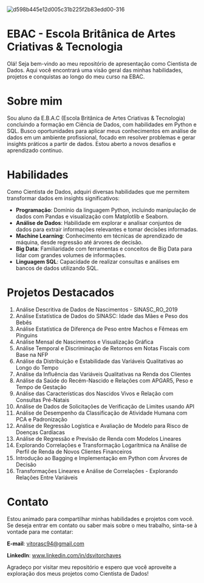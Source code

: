 ![d598b445e12d005c31b225f2b83edd00-316](https://github.com/dsvitorchaves/EBAC/assets/138740619/bd954163-9820-480a-962c-f090936a73f9)
# EBAC - Escola Britânica de Artes Criativas & Tecnologia
Olá! Seja bem-vindo ao meu repositório de apresentação como Cientista de Dados. Aqui você encontrará uma visão geral das minhas habilidades, projetos e conquistas ao longo do meu curso na EBAC.

# Sobre mim
Sou aluno da E.B.A.C (Escola Britânica de Artes Criativas & Tecnologia) concluindo a formação em Ciência de Dados, com habilidades em Python e SQL. Busco oportunidades para aplicar meus conhecimentos em análise de dados em um ambiente profissional, focado em resolver problemas e gerar insights práticos a partir de dados. Estou aberto a novos desafios e aprendizado contínuo.

# Habilidades
Como Cientista de Dados, adquiri diversas habilidades que me permitem transformar dados em insights significativos:

* **Programação**: Domínio da linguagem Python, incluindo manipulação de dados com Pandas e visualização com Matplotlib e Seaborn.
* **Análise de Dados**: Habilidade em explorar e analisar conjuntos de dados para extrair informações relevantes e tomar decisões informadas.
* **Machine Learning**: Conhecimento em técnicas de aprendizado de máquina, desde regressão até árvores de decisão.
* **Big Data**: Familiaridade com ferramentas e conceitos de Big Data para lidar com grandes volumes de informações.
* **Linguagem SQL**: Capacidade de realizar consultas e análises em bancos de dados utilizando SQL.

# Projetos Destacados

1. Análise Descritiva de Dados de Nascimentos - SINASC_RO_2019
2. Análise Estatística de Dados do SINASC: Idade das Mães e Peso dos Bebês
3. Análise Estatística de Diferença de Peso entre Machos e Fêmeas em Pinguins
4. Análise Mensal de Nascimentos e Visualização Gráfica
5. Análise Temporal e Discriminação de Retornos em Notas Fiscais com Base na NFP
6. Análise da Distribuição e Estabilidade das Variáveis Qualitativas ao Longo do Tempo
7. Análise da Influência das Variáveis Qualitativas na Renda dos Clientes
8. Análise da Saúde do Recém-Nascido e Relações com APGAR5, Peso e Tempo de Gestação
9. Análise das Características dos Nascidos Vivos e Relação com Consultas Pré-Natais
10. Análise de Dados de Solicitações de Verificação de Limites usando API
11. Análise de Desempenho da Classificação de Atividade Humana com PCA e Padronização
12. Análise de Regressão Logística e Avaliação de Modelo para Risco de Doenças Cardíacas
13. Análise de Regressão e Previsão de Renda com Modelos Lineares
14. Explorando Correlações e Transformação Logarítmica na Análise de Perfil de Renda de Novos Clientes Financeiros
15. Introdução ao Bagging e Implementação em Python com Árvores de Decisão
16. Transformações Lineares e Análise de Correlações - Explorando Relações Entre Variáveis

# Contato
Estou animado para compartilhar minhas habilidades e projetos com você. Se deseja entrar em contato ou saber mais sobre o meu trabalho, sinta-se à vontade para me contatar:

**E-mail**: vitorasc94@gmail.com

**LinkedIn**: www.linkedin.com/in/dsvitorchaves

Agradeço por visitar meu repositório e espero que você aproveite a exploração dos meus projetos como Cientista de Dados!

